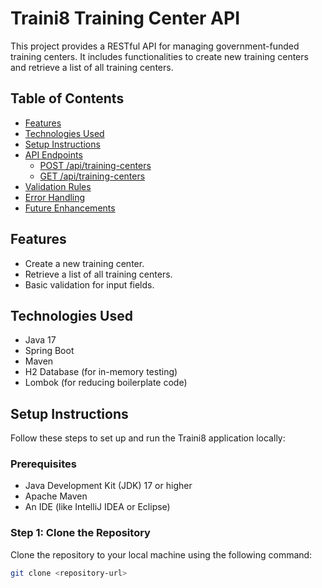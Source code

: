 # Traini8 Training Center API

This project provides a RESTful API for managing government-funded training centers. It includes functionalities to create new training centers and retrieve a list of all training centers.

## Table of Contents

- [Features](#features)
- [Technologies Used](#technologies-used)
- [Setup Instructions](#setup-instructions)
- [API Endpoints](#api-endpoints)
  - [POST /api/training-centers](#post-apitraining-centers)
  - [GET /api/training-centers](#get-apitraining-centers)
- [Validation Rules](#validation-rules)
- [Error Handling](#error-handling)
- [Future Enhancements](#future-enhancements)

## Features

- Create a new training center.
- Retrieve a list of all training centers.
- Basic validation for input fields.

## Technologies Used

- Java 17
- Spring Boot
- Maven
- H2 Database (for in-memory testing)
- Lombok (for reducing boilerplate code)

## Setup Instructions

Follow these steps to set up and run the Traini8 application locally:

### Prerequisites

- Java Development Kit (JDK) 17 or higher
- Apache Maven
- An IDE (like IntelliJ IDEA or Eclipse)

### Step 1: Clone the Repository

Clone the repository to your local machine using the following command:

```bash
git clone <repository-url>
